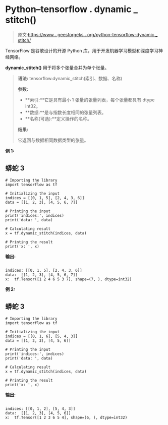 # Python–tensorflow . dynamic _ stitch()

> 原文:[https://www . geesforgeks . org/python-tensorflow-dynamic _ stitch/](https://www.geeksforgeeks.org/python-tensorflow-dynamic_stitch/)

TensorFlow 是谷歌设计的开源 Python 库，用于开发机器学习模型和深度学习神经网络。

**dynamic_stitch()** 用于将多个张量合并为单个张量。

> **语法:** tensorflow.dynamic_stitch(索引、数据、名称)
> 
> **参数:**
> 
> *   **索引:**它是具有最小 1 张量的张量列表，每个张量都具有 dtype int32。
> *   **数据:**是与指数长度相同的张量列表。
> *   **名称(可选):**定义操作的名称。
> 
> **结果:**
> 
> 它返回与数据相同数据类型的张量。

**例 1:**

## 蟒蛇 3

```
# Importing the library
import tensorflow as tf

# Initializing the input
indices = [[0, 1, 5], [2, 4, 3, 6]]
data = [[1, 2, 3], [4, 5, 6, 7]]

# Printing the input
print('indices:', indices)
print('data: ', data)

# Calculating result
x = tf.dynamic_stitch(indices, data)

# Printing the result
print('x: ', x)
```

**输出:**

```

indices: [[0, 1, 5], [2, 4, 3, 6]]
data:  [[1, 2, 3], [4, 5, 6, 7]]
x:  tf.Tensor([1 2 4 6 5 3 7], shape=(7, ), dtype=int32)

```

**例 2:**

## 蟒蛇 3

```
# Importing the library
import tensorflow as tf

# Initializing the input
indices = [[0, 1, 6], [5, 4, 3]]
data = [[1, 2, 3], [4, 5, 6]]

# Printing the input
print('indices:', indices)
print('data: ', data)

# Calculating result
x = tf.dynamic_stitch(indices, data)

# Printing the result
print('x: ', x)
```

**输出:**

```

indices: [[0, 1, 2], [5, 4, 3]]
data:  [[1, 2, 3], [4, 5, 6]]
x:  tf.Tensor([1 2 3 6 5 4], shape=(6, ), dtype=int32)

```
